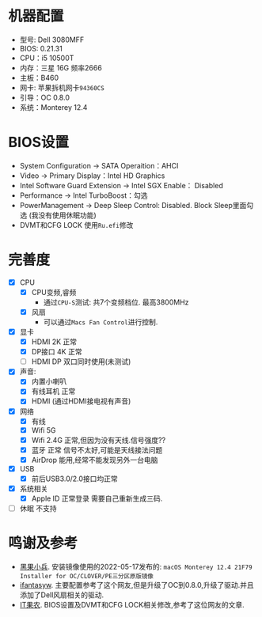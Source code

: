 

# 机器配置

* 型号: Dell 3080MFF
* BIOS: 0.21.31
* CPU：i5 10500T
* 内存：三星 16G 频率2666
* 主板：B460
* 网卡:  苹果拆机网卡`94360CS`
* 引导：OC 0.8.0
* 系统：Monterey 12.4

# BIOS设置

* System Configuration → SATA Operaition：AHCI
* Video → Primary Display：Intel HD Graphics
* Intel Software Guard Extension → Intel SGX Enable： Disabled
* Performance → Intel TurboBoost：勾选
* PowerManagement → Deep Sleep Control: Disabled. Block Sleep里面勾选 (我没有使用休眠功能) 
* DVMT和CFG LOCK 使用`Ru.efi`修改


# 完善度

* [x] CPU
    * [x] CPU变频,睿频
        * 通过`CPU-S`测试: 共7个变频档位. 最高3800MHz
    * [x] 风扇
        * 可以通过`Macs Fan Control`进行控制. 
* [x] 显卡
    * [x] HDMI 2K 正常
    * [x] DP接口 4K 正常
    * [ ] HDMI DP 双口同时使用(未测试)
* [x] 声音:
    * [x] 内置小喇叭
    * [x] 有线耳机 正常
    * [x] HDMI (通过HDMI接电视有声音)
* [x] 网络
    * [x] 有线
    * [x] Wifi 5G
    * [x] Wifi 2.4G 正常,但因为没有天线.信号强度??
    * [x] 蓝牙 正常 信号不太好,可能是天线接法问题
    * [x] AirDrop 能用,经常不能发现另外一台电脑
* [x] USB
    * [x] 前后USB3.0/2.0接口均正常
* [x] 系统相关
    * [x] Apple ID 正常登录 需要自己重新生成三码.
* [ ] 休眠 不支持

# 鸣谢及参考

* [黑果小兵](https://blog.daliansky.net/). 安装镜像使用的2022-05-17发布的: `macOS Monterey 12.4 21F79 Installer for OC/CLOVER/PE三分区原版镜像`
* [ifantasyw](https://github.com/ifantasyw/dell-3080mff-efi). 主要配置参考了这个网友,但是升级了OC到0.8.0,升级了驱动.并且添加了Dell风扇相关的驱动.
* [IT果农](https://www.imzhp.com/post/Dell-3080mff-OC-0.78-booter). BIOS设置及DVMT和CFG LOCK相关修改,参考了这位网友的文章.

